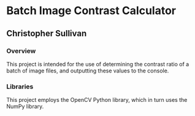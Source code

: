 # Batch Image Contrast Calculator
## Christopher Sullivan

### Overview
This project is intended for the use of determining the contrast ratio of a batch 
of image files, and outputting these values to the console.

### Libraries
This project employs the OpenCV Python library, which in turn uses the NumPy library.

